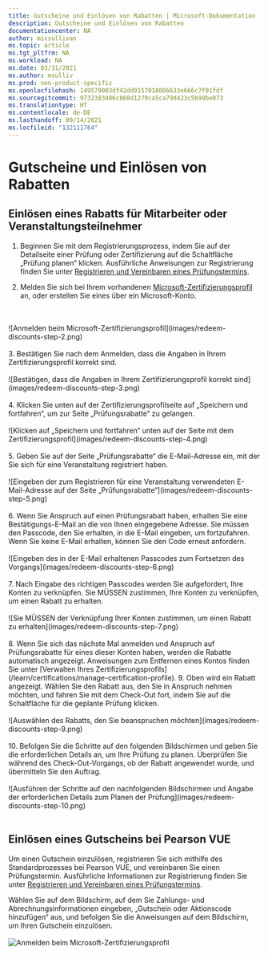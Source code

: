 ```yaml
---
title: Gutscheine und Einlösen von Rabatten | Microsoft-Dokumentation
description: Gutscheine und Einlösen von Rabatten
documentationcenter: NA
author: micsullivan
ms.topic: article
ms.tgt_pltfrm: NA
ms.workload: NA
ms.date: 03/31/2021
ms.author: msulliv
ms.prod: non-product-specific
ms.openlocfilehash: 149579083df42dd0157018086633e666c7f01fdf
ms.sourcegitcommit: 9732383406c868d1279ca5ca79d423c5b99be073
ms.translationtype: HT
ms.contentlocale: de-DE
ms.lasthandoff: 09/14/2021
ms.locfileid: "132111764"
---
```

# <a name="vouchers-and-redeeming-discounts"></a>Gutscheine und Einlösen von Rabatten

## <a name="how-to-redeem-an-employee-or-event-attendee-discount"></a>Einlösen eines Rabatts für Mitarbeiter oder Veranstaltungsteilnehmer

1. Beginnen Sie mit dem Registrierungsprozess, indem Sie auf der Detailseite einer Prüfung oder Zertifizierung auf die Schaltfläche „Prüfung planen“ klicken. Ausführliche Anweisungen zur Registrierung finden Sie unter [Registrieren und Vereinbaren eines Prüfungstermins](/learn/certifications/register-schedule-exam).

2. Melden Sie sich bei Ihrem vorhandenen [Microsoft-Zertifizierungsprofil](/learn/certifications/manage-certification-profile) an, oder erstellen Sie eines über ein Microsoft-Konto.
<br/>
<br/>
![Anmelden beim Microsoft-Zertifizierungsprofil](images/redeem-discounts-step-2.png)
<br/>
<br/>
3. Bestätigen Sie nach dem Anmelden, dass die Angaben in Ihrem Zertifizierungsprofil korrekt sind.
<br/>
<br/>
![Bestätigen, dass die Angaben in Ihrem Zertifizierungsprofil korrekt sind](images/redeem-discounts-step-3.png)
<br/>
<br/>
4. Klicken Sie unten auf der Zertifizierungsprofilseite auf „Speichern und fortfahren“, um zur Seite „Prüfungsrabatte“ zu gelangen.
<br/>
<br/>
![Klicken auf „Speichern und fortfahren“ unten auf der Seite mit dem Zertifizierungsprofil](images/redeem-discounts-step-4.png)
<br/>
<br/>
5. Geben Sie auf der Seite „Prüfungsrabatte“ die E-Mail-Adresse ein, mit der Sie sich für eine Veranstaltung registriert haben.
<br/>
<br/>
![Eingeben der zum Registrieren für eine Veranstaltung verwendeten E-Mail-Adresse auf der Seite „Prüfungsrabatte“](images/redeem-discounts-step-5.png)
<br/>
<br/>
6. Wenn Sie Anspruch auf einen Prüfungsrabatt haben, erhalten Sie eine Bestätigungs-E-Mail an die von Ihnen eingegebene Adresse. Sie müssen den Passcode, den Sie erhalten, in die E-Mail eingeben, um fortzufahren. Wenn Sie keine E-Mail erhalten, können Sie den Code erneut anfordern.
<br/>
<br/>
![Eingeben des in der E-Mail erhaltenen Passcodes zum Fortsetzen des Vorgangs](images/redeem-discounts-step-6.png)
<br/>
<br/>
7. Nach Eingabe des richtigen Passcodes werden Sie aufgefordert, Ihre Konten zu verknüpfen. Sie MÜSSEN zustimmen, Ihre Konten zu verknüpfen, um einen Rabatt zu erhalten.
<br/>
<br/>
![Sie MÜSSEN der Verknüpfung Ihrer Konten zustimmen, um einen Rabatt zu erhalten](images/redeem-discounts-step-7.png)
<br/>
<br/>
8. Wenn Sie sich das nächste Mal anmelden und Anspruch auf Prüfungsrabatte für eines dieser Konten haben, werden die Rabatte automatisch angezeigt. Anweisungen zum Entfernen eines Kontos finden Sie unter [Verwalten Ihres Zertifizierungsprofils](/learn/certifications/manage-certification-profile).
9. Oben wird ein Rabatt angezeigt. Wählen Sie den Rabatt aus, den Sie in Anspruch nehmen möchten, und fahren Sie mit dem Check-Out fort, indem Sie auf die Schaltfläche für die geplante Prüfung klicken.
<br/>
<br/>
![Auswählen des Rabatts, den Sie beanspruchen möchten](images/redeem-discounts-step-9.png)
<br/>
<br/>
10. Befolgen Sie die Schritte auf den folgenden Bildschirmen und geben Sie die erforderlichen Details an, um Ihre Prüfung zu planen. Überprüfen Sie während des Check-Out-Vorgangs, ob der Rabatt angewendet wurde, und übermitteln Sie den Auftrag.
<br/>
<br/>
![Ausführen der Schritte auf den nachfolgenden Bildschirmen und Angabe der erforderlichen Details zum Planen der Prüfung](images/redeem-discounts-step-10.png)
<br/>
<br/>

## <a name="how-to-redeem-a-voucher-with-pearson-vue"></a>Einlösen eines Gutscheins bei Pearson VUE

Um einen Gutschein einzulösen, registrieren Sie sich mithilfe des Standardprozesses bei Pearson VUE, und vereinbaren Sie einen Prüfungstermin. Ausführliche Informationen zur Registrierung finden Sie unter [Registrieren und Vereinbaren eines Prüfungstermins](/learn/certifications/register-schedule-exam). 

Wählen Sie auf dem Bildschirm, auf dem Sie Zahlungs- und Abrechnungsinformationen eingeben, „Gutschein oder Aktionscode hinzufügen“ aus, und befolgen Sie die Anweisungen auf dem Bildschirm, um Ihren Gutschein einzulösen.
<br/>
<br/>
![Anmelden beim Microsoft-Zertifizierungsprofil](images/redeem-discounts-payment-and-billing.png)